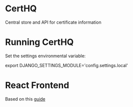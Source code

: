 # CertHQ
Central store and API for certificate information

# Running CertHQ
Set the settings environmental variable:

export DJANGO_SETTINGS_MODULE='config.settings.local'

# React Frontend
Based on this [guide](https://www.digitalocean.com/community/tutorials/how-to-build-a-modern-web-application-to-manage-customer-information-with-django-and-react-on-ubuntu-18-04)
